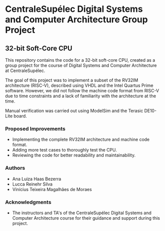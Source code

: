 # CentraleSupélec Digital Systems and Computer Architecture Group Project
## 32-bit Soft-Core CPU

This repository contains the code for a 32-bit soft-core CPU, created as a group project for the course of Digital Systems and Computer Architecture at CentraleSupélec.

The goal of this project was to implement a subset of the RV32IM architecture (RISC-V), described using VHDL and the Intel Quartus Prime software. However, we did not follow the machine code format from RISC-V due to time constraints and a lack of familiarity with the architecture at the time.

Manual verification was carried out using ModelSim and the Terasic DE10-Lite board.

### Proposed Improvements

- Implementing the complete RV32IM architecture and machine code format.
- Adding more test cases to thoroughly test the CPU.
- Reviewing the code for better readability and maintainability.

### Authors

- Ana Luiza Haas Bezerra
- Lucca Reinehr Silva
- Vinícius Teixeira Magalhães de Moraes

### Acknowledgments

- The instructors and TA's of the CentraleSupélec Digital Systems and Computer Architecture course for their guidance and support during this project.